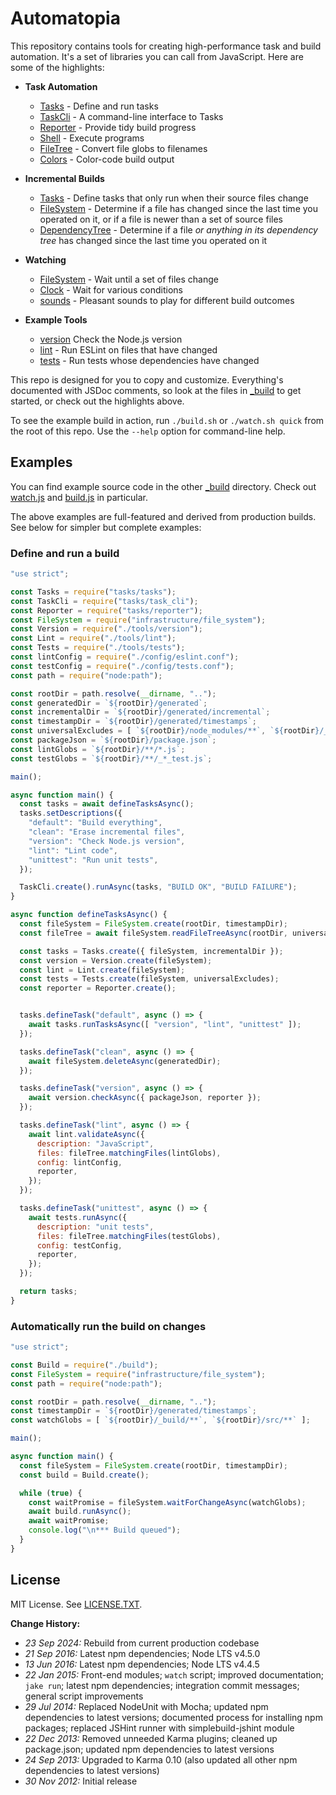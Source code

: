 Automatopia
===========

This repository contains tools for creating high-performance task and build automation. It's a set of libraries you can call from JavaScript. Here are some of the highlights:

* **Task Automation**
  * [Tasks](_build/node_modules/tasks/tasks.js) - Define and run tasks
  * [TaskCli](_build/node_modules/tasks/task_cli.js) - A command-line interface to Tasks
  * [Reporter](_build/node_modules/tasks/reporter.js) - Provide tidy build progress
  * [Shell](_build/node_modules/infrastructure/shell.js) - Execute programs
  * [FileTree](_build/node_modules/infrastructure/file_tree.js) - Convert file globs to filenames
  * [Colors](_build/node_modules/infrastructure/colors.js) - Color-code build output

* **Incremental Builds**
  * [Tasks](_build/node_modules/tasks/tasks.js) - Define tasks that only run when their source files change
  * [FileSystem](_build/node_modules/infrastructure/file_system.js) - Determine if a file has changed since the last time you operated on it, or if a file is newer than a set of source files
  * [DependencyTree](_build/node_modules/tasks/dependency_tree.js) - Determine if a file *or anything in its dependency tree* has changed since the last time you operated on it 

* **Watching**
  * [FileSystem](_build/node_modules/infrastructure/file_system.js) - Wait until a set of files change
  * [Clock](_build/node_modules/infrastructure/clock.js) - Wait for various conditions
  * [sounds](_build/sounds) - Pleasant sounds to play for different build outcomes 

* **Example Tools**
  * [version](_build/tools/version.js) Check the Node.js version
  * [lint](_build/tools/lint.js) - Run ESLint on files that have changed
  * [tests](_build/tools/tests.js) - Run tests whose dependencies have changed 

This repo is designed for you to copy and customize. Everything's documented with JSDoc comments, so look at the files in [_build](_build) to get started, or check out the highlights above.

To see the example build in action, run `./build.sh` or `./watch.sh quick` from the root of this repo. Use the `--help` option for command-line help.


## Examples

You can find example source code in the other [_build](_build) directory. Check out [watch.js](_build/watch.js) and [build.js](_build/build.js) in particular.

The above examples are full-featured and derived from production builds. See below for simpler but complete examples:

### Define and run a build

```javascript
"use strict";

const Tasks = require("tasks/tasks");
const TaskCli = require("tasks/task_cli");
const Reporter = require("tasks/reporter");
const FileSystem = require("infrastructure/file_system");
const Version = require("./tools/version");
const Lint = require("./tools/lint");
const Tests = require("./tools/tests");
const lintConfig = require("./config/eslint.conf");
const testConfig = require("./config/tests.conf");
const path = require("node:path");

const rootDir = path.resolve(__dirname, "..");
const generatedDir = `${rootDir}/generated`;
const incrementalDir = `${rootDir}/generated/incremental`;
const timestampDir = `${rootDir}/generated/timestamps`;
const universalExcludes = [ `${rootDir}/node_modules/**`, `${rootDir}/_build/node_modules/tests/vendor/**` ];
const packageJson = `${rootDir}/package.json`;
const lintGlobs = `${rootDir}/**/*.js`;
const testGlobs = `${rootDir}/**/_*_test.js`;

main();

async function main() {
  const tasks = await defineTasksAsync();
  tasks.setDescriptions({
    "default": "Build everything",
    "clean": "Erase incremental files",
    "version": "Check Node.js version",
    "lint": "Lint code",
    "unittest": "Run unit tests",
  });

  TaskCli.create().runAsync(tasks, "BUILD OK", "BUILD FAILURE");
}

async function defineTasksAsync() {
  const fileSystem = FileSystem.create(rootDir, timestampDir);
  const fileTree = await fileSystem.readFileTreeAsync(rootDir, universalExcludes);

  const tasks = Tasks.create({ fileSystem, incrementalDir });
  const version = Version.create(fileSystem);
  const lint = Lint.create(fileSystem);
  const tests = Tests.create(fileSystem, universalExcludes);
  const reporter = Reporter.create();


  tasks.defineTask("default", async () => {
    await tasks.runTasksAsync([ "version", "lint", "unittest" ]);
  });

  tasks.defineTask("clean", async () => {
    await fileSystem.deleteAsync(generatedDir);
  });

  tasks.defineTask("version", async () => {
    await version.checkAsync({ packageJson, reporter });
  });

  tasks.defineTask("lint", async () => {
    await lint.validateAsync({
      description: "JavaScript",
      files: fileTree.matchingFiles(lintGlobs),
      config: lintConfig,
      reporter,
    });
  });

  tasks.defineTask("unittest", async () => {
    await tests.runAsync({
      description: "unit tests",
      files: fileTree.matchingFiles(testGlobs),
      config: testConfig,
      reporter,
    });
  });

  return tasks;
}
```

### Automatically run the build on changes
```javascript
"use strict";

const Build = require("./build");
const FileSystem = require("infrastructure/file_system");
const path = require("node:path");

const rootDir = path.resolve(__dirname, "..");
const timestampDir = `${rootDir}/generated/timestamps`;
const watchGlobs = [ `${rootDir}/_build/**`, `${rootDir}/src/**` ];

main();

async function main() {
  const fileSystem = FileSystem.create(rootDir, timestampDir);
  const build = Build.create();

  while (true) {
    const waitPromise = fileSystem.waitForChangeAsync(watchGlobs);
    await build.runAsync();
    await waitPromise;
    console.log("\n*** Build queued");
  }
}
```


License
-------

MIT License. See [LICENSE.TXT](LICENSE.TXT).


__Change History:__

* *23 Sep 2024:* Rebuild from current production codebase
* *21 Sep 2016:* Latest npm dependencies; Node LTS v4.5.0
* *13 Jun 2016:* Latest npm dependencies; Node LTS v4.4.5
* *22 Jan 2015:* Front-end modules; `watch` script; improved documentation; `jake run`; latest npm dependencies; integration commit messages; general script improvements
* *29 Jul 2014:* Replaced NodeUnit with Mocha; updated npm dependencies to latest versions; documented process for installing npm packages; replaced JSHint runner with simplebuild-jshint module
* *22 Dec 2013:* Removed unneeded Karma plugins; cleaned up package.json; updated npm dependencies to latest versions
* *24 Sep 2013:* Upgraded to Karma 0.10 (also updated all other npm dependencies to latest versions)
* *30 Nov 2012:* Initial release
